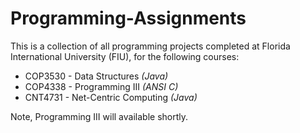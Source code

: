 <h1>Programming-Assignments</h1>

<p>This is a collection of all programming projects completed at Florida International University (FIU), for the following courses:</p>

<ul>
<li>COP3530 - Data Structures <i>(Java)</i></li>
<li>COP4338 - Programming III <i>(ANSI C)</i></li>
<li>CNT4731 - Net-Centric Computing <i>(Java)</i></li>
</ul>

<p>Note, Programming III will available shortly.</p>

